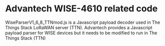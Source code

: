 # Advantech WISE-4610 related code 

WiseParserV1_6_8_TTNmod.js is a Javascript payload decoder used in The Things Stack LoRaWAN server (TTN). Advantech provides a Javascript
payload parser for WISE devices but it needs to be modified to run in The Things Stack (TTN)
